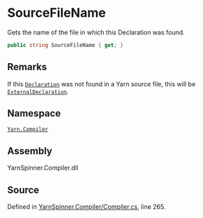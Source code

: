 # SourceFileName

Gets the name of the file in which this Declaration was found.

```csharp
public string SourceFileName { get; }
```

## Remarks

If this [`Declaration`](./) was not found in a Yarn source file, this will be [`ExternalDeclaration`](declaration.externaldeclaration.md).

## Namespace

[`Yarn.Compiler`](../)

## Assembly

YarnSpinner.Compiler.dll

## Source

Defined in [YarnSpinner.Compiler/Compiler.cs](https://github.com/YarnSpinnerTool/YarnSpinner//blob/develop/YarnSpinner.Compiler/Compiler.cs#L265), line 265.

